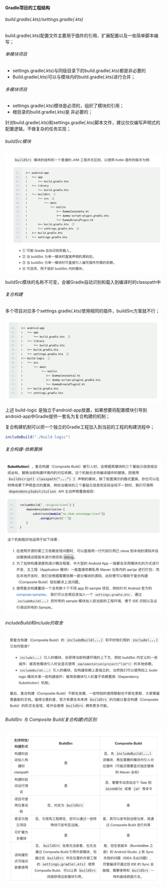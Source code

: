 #### Gradle项目的工程结构

###### build.gradle(.kts)/settings.gradle(.kts)

build.gradle(.kts)配置文件主要用于插件的引用、扩展配置以及一些简单脚本编写；

###### 单模块项目

- settings.gradle(.kts)与同级目录下的build.gradle(.kts)都是非必要的
- Build.gradle(.kts)可以与模块内的build.gradle(.kts)进行合并；

###### 多模块项目

- settings.gradle(.kts)模块是必须的，组织了模块的引用；
- 根目录的build.gradle(.kts)是 非必要的；

针对build.gradle(.kts)和settings.gradle(.kts)脚本文件，建议仅仅编写声明式的配置逻辑，不做复杂的任务实现；



###### buildSrc模块

![image-20230117172240241](https://raw.githubusercontent.com/dashingqi/DQPicBeg/main/202301171723966.png)

buildSrc模块的名称不可变，会被Gradle自动识别和载入到编译时的classpath中

###### 复合构建

多个项目对应多个settings.gradle(.kts)使用相同的插件，buildSrc方案就不行；

![image-20230118091616053](https://raw.githubusercontent.com/dashingqi/DQPicBeg/main/202301180916512.png)

上述 build-logic 是独立于android-app放置，如果想要将配置模块引导到android-app中Gradle提供一套名为复合构建的机制；

复合构建机制可以把一个独立的Gradle工程加入到当前的工程的构建流程中；

```groovy
includeBuild("./build-logic")
```

###### 复合构建-依赖置换

![image-20230120093836360](https://raw.githubusercontent.com/dashingqi/DQPicBeg/main/202301200938737.png)

###### includeBuild和include的取舍

![image-20230120094947830](https://raw.githubusercontent.com/dashingqi/DQPicBeg/main/202301200949423.png)

###### BuildSrc 与 Composite Build(复合构建)的区别

![image-20230118100908557](https://raw.githubusercontent.com/dashingqi/DQPicBeg/main/202301181009353.png)